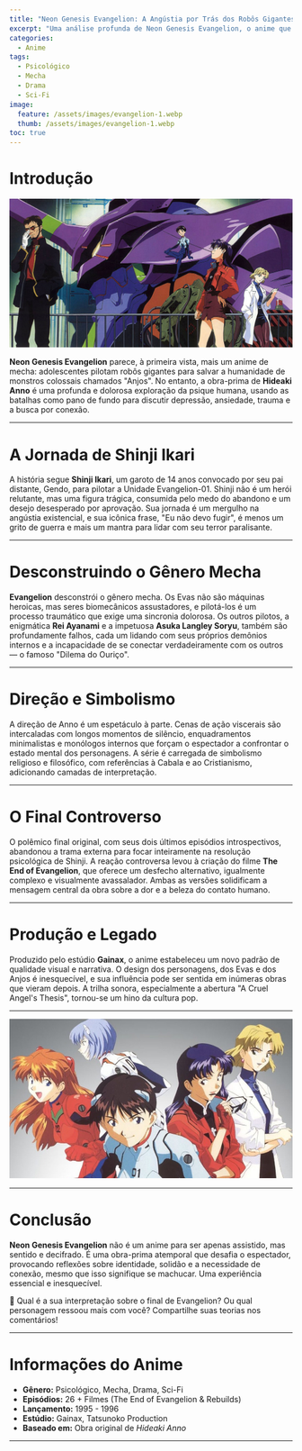 ```yaml
---
title: "Neon Genesis Evangelion: A Angústia por Trás dos Robôs Gigantes"
excerpt: "Uma análise profunda de Neon Genesis Evangelion, o anime que vai além do gênero mecha para explorar a psique humana, trauma e conexão."
categories:
  - Anime
tags:
  - Psicológico
  - Mecha
  - Drama
  - Sci-Fi
image:
  feature: /assets/images/evangelion-1.webp
  thumb: /assets/images/evangelion-1.webp
toc: true
---
```


# Introdução

![Shinji Ikari diante da imponente e assustadora Unidade Eva-01.](/assets/images/evangelion-1.webp)

**Neon Genesis Evangelion** parece, à primeira vista, mais um anime de mecha: adolescentes pilotam robôs gigantes para salvar a humanidade de monstros colossais chamados "Anjos". No entanto, a obra-prima de **Hideaki Anno** é uma profunda e dolorosa exploração da psique humana, usando as batalhas como pano de fundo para discutir depressão, ansiedade, trauma e a busca por conexão.

---

# A Jornada de Shinji Ikari

A história segue **Shinji Ikari**, um garoto de 14 anos convocado por seu pai distante, Gendo, para pilotar a Unidade Evangelion-01. Shinji não é um herói relutante, mas uma figura trágica, consumida pelo medo do abandono e um desejo desesperado por aprovação. Sua jornada é um mergulho na angústia existencial, e sua icônica frase, "Eu não devo fugir", é menos um grito de guerra e mais um mantra para lidar com seu terror paralisante.

---

# Desconstruindo o Gênero Mecha

**Evangelion** desconstrói o gênero mecha. Os Evas não são máquinas heroicas, mas seres biomecânicos assustadores, e pilotá-los é um processo traumático que exige uma sincronia dolorosa. Os outros pilotos, a enigmática **Rei Ayanami** e a impetuosa **Asuka Langley Soryu**, também são profundamente falhos, cada um lidando com seus próprios demônios internos e a incapacidade de se conectar verdadeiramente com os outros — o famoso "Dilema do Ouriço".

---

# Direção e Simbolismo

A direção de Anno é um espetáculo à parte. Cenas de ação viscerais são intercaladas com longos momentos de silêncio, enquadramentos minimalistas e monólogos internos que forçam o espectador a confrontar o estado mental dos personagens. A série é carregada de simbolismo religioso e filosófico, com referências à Cabala e ao Cristianismo, adicionando camadas de interpretação.

---

# O Final Controverso

O polêmico final original, com seus dois últimos episódios introspectivos, abandonou a trama externa para focar inteiramente na resolução psicológica de Shinji. A reação controversa levou à criação do filme **The End of Evangelion**, que oferece um desfecho alternativo, igualmente complexo e visualmente avassalador. Ambas as versões solidificam a mensagem central da obra sobre a dor e a beleza do contato humano.

---

# Produção e Legado

Produzido pelo estúdio **Gainax**, o anime estabeleceu um novo padrão de qualidade visual e narrativa. O design dos personagens, dos Evas e dos Anjos é inesquecível, e sua influência pode ser sentida em inúmeras obras que vieram depois. A trilha sonora, especialmente a abertura "A Cruel Angel's Thesis", tornou-se um hino da cultura pop.

---

![Asuka, Shinji e Rei, os três pilotos principais das Unidades Evangelion.](/assets/images/evangelion-2.webp)

---

# Conclusão

**Neon Genesis Evangelion** não é um anime para ser apenas assistido, mas sentido e decifrado. É uma obra-prima atemporal que desafia o espectador, provocando reflexões sobre identidade, solidão e a necessidade de conexão, mesmo que isso signifique se machucar. Uma experiência essencial e inesquecível.

🧠 Qual é a sua interpretação sobre o final de Evangelion? Ou qual personagem ressoou mais com você? Compartilhe suas teorias nos comentários!

---

# Informações do Anime

- **Gênero:** Psicológico, Mecha, Drama, Sci-Fi  
- **Episódios:** 26 + Filmes (The End of Evangelion & Rebuilds)  
- **Lançamento:** 1995 - 1996  
- **Estúdio:** Gainax, Tatsunoko Production  
- **Baseado em:** Obra original de *Hideaki Anno*

---